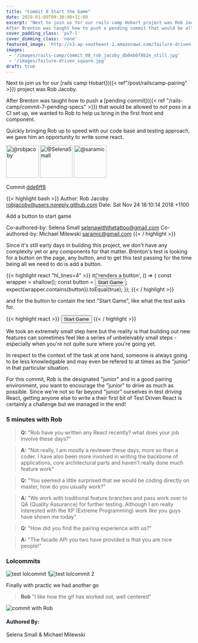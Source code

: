 ```yaml
---
title: "Commit 8 Start the Game"
date: 2019-01-09T09:30:00+11:00
excerpt: "Next to join us for our rails camp Hobart project was Rob Jacoby. 
After Brenton was taught how to push a pending commit that would be allowed to not pass in a CI set up, we wanted to Rob to help us bring in the first front end component."
cover_padding_class: 'pv7-l'
cover_dimming_class: 'none'
featured_image: 'http://s3-ap-southeast-2.amazonaws.com/failure-driven-blog/railscamp-24-woodfield-hobart/commit_08_rob_jacoby_5f2f45c6243.gif'
images:
 - '/images/rails-camp/commit_08_rob_jacoby_db0eb0f8b2e_still.jpg'
 - '/images/failure-driven_square.jpg'
draft: true
---
```


Next to join us for our [rails camp Hobart]({{< ref"/post/railscamp-pairing" >}}) project was Rob Jacoby. 

After Brenton was taught how to push a [pending commit]({{< ref "/rails-camp/commit-7-pending-specs" >}}) that would be allowed to _not pass_ in a CI set up, we wanted to Rob to help us bring in the first front end component.

Quickly bringing Rob up to speed with our code base and testing approach, we gave him an opportunity to write some react.

<img alt="@robjacoby" src="//github.com/robjacoby.png" style="display: inline; width: 88px;" height="88" />
<img alt="@SelenaSmall" src="//github.com/SelenaSmall.png" style="display: inline; width: 88px;" height="88" />
<img alt="@saramic" src="//github.com/saramic.png" style="display: inline; width: 88px;" height="88" />

Commit [dde6ff8](https://github.com/failure-driven/railscamp-search-term/commit/dde6ff8949ff6c6e40f1fa9c92465127534c1dd7)

{{< highlight bash >}}
Author: Rob Jacoby <robjacoby@users.noreply.github.com>
Date:   Sat Nov 24 18:10:14 2018 +1100

Add a button to start game

Co-authored-by: Selena Small <selenawiththetattoo@gmail.com>
Co-authored-by: Michael Milewski <saramic@gmail.com>
{{< / highlight >}}

Since it's still early days in building this project, we don't have any complexity yet or any components for that matter. Brenton's test is looking for a button on the page, any button, and to get this test passing for the time being all we need to do is add a button.

{{< highlight react "hl_lines=4" >}}
it('renders a button', () => {
  const wrapper = shallow(<App />);
  const button = <button>Start Game</button>;
  expect(wrapper.contains(button)).toEqual(true);
}); 
{{< / highlight >}}

and for the button to contain the text "Start Game", like what the test asks for.

{{< highlight react >}}
<button>
  Start Game
</button>
{{< / highlight >}}

We took an extremely small step here but the reality is that building out new features can sometimes feel like a series of unbeleivably small steps - especially when you're not quite sure where you're going yet.

In respect to the context of the task at one hand, someone is always going to be less knowledgable and may even be refered to at times as the "junior" in that particular situation. 

For this commit, Rob is the designated "junior" and in a good pairing environment, you want to encourage the "junior" to drive as much as possible. Since we're not so far beyond "junior" ourselves in test driving React, getting anyone else to write a their first bit of Test Driven React is certainly a challenge but we managed in the end!

### 5 minutes with Rob

> **Q:** "Rob have you written any React recently? what does your job
> involve these days?"

> **A:** "Not really, I am mostly a reviewer these days, more so than a coder.
> I have also been more involved in writing the backbone of applications, core
> architectural parts and haven't really done much feature work"

> **Q:** "You seemed a little surprised that we would be coding directly on
> master, how do you usually work?"

> **A:** "We work with traditional feature branches and pass work over to QA
> (Quality Assurance) for further testing. Although I am really interested
> with the XP (Extreme Programming) work like you guys have shown me today"

> **Q:** "How did you find the pairing experience with us?"

> **A:** "The facade API you two have provided is that you are nice people!"

### Lolcommits

<div style="display: flex;">
  <img alt="test lolcommit 1" src="https://s3-ap-southeast-2.amazonaws.com/failure-driven-blog/railscamp-24-woodfield-hobart/commit_08_rob_jacoby__test_1_db0eb0f8b2e.gif" />
  <img alt="test lolcommit 2" src="https://s3-ap-southeast-2.amazonaws.com/failure-driven-blog/railscamp-24-woodfield-hobart/commit_08_rob_jacoby__test_2_441db8c1dee.gif" />
</div>

Finally with practic we had another go

> **Rob** "I like how the gif has worked out, well centered"

![commit with Rob](https://s3-ap-southeast-2.amazonaws.com/failure-driven-blog/railscamp-24-woodfield-hobart/commit_08_rob_jacoby_5f2f45c6243.gif)

#### Authored By:

Selena Small & Michael Milewski

